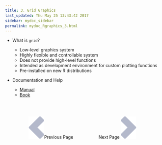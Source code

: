```yaml
---
title: 3. Grid Graphics
last_updated: Thu May 25 13:43:42 2017
sidebar: mydoc_sidebar
permalink: mydoc_Rgraphics_3.html
---
```


- What is `grid`?
    - Low-level graphics system 
    - Highly flexible and controllable system
    - Does not provide high-level functions 
    - Intended as development environment for custom plotting functions 
    - Pre-installed on new R distributions

- Documentation and Help
    - [Manual](http://www.stat.auckland.ac.nz/~paul/grid/grid.html)
    - [Book](http://www.stat.auckland.ac.nz/~paul/RGraphics/rgraphics.html)

<br><br><center><a href="mydoc_Rgraphics_2.html"><img src="images/left_arrow.png" alt="Previous page."></a>Previous Page &nbsp; &nbsp; &nbsp; &nbsp; &nbsp; &nbsp; &nbsp; &nbsp; &nbsp; &nbsp; Next Page
<a href="mydoc_Rgraphics_4.html"><img src="images/right_arrow.png" alt="Next page."></a></center>
